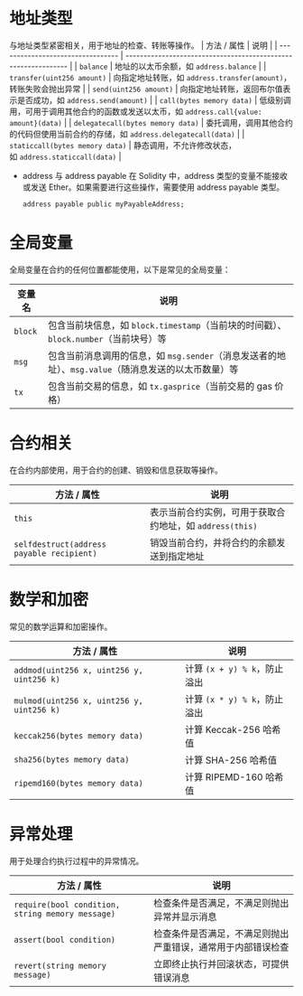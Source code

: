 
# 地址类型
与地址类型紧密相关，用于地址的检查、转账等操作。
| 方法 / 属性                           | 说明                                                             |
| --------------------------------- | -------------------------------------------------------------- |
| `balance`                         | 地址的以太币余额，如 `address.balance`                                   |
| `transfer(uint256 amount)`        | 向指定地址转账，如 `address.transfer(amount)`，转账失败会抛出异常                 |
| `send(uint256 amount)`            | 向指定地址转账，返回布尔值表示是否成功，如 `address.send(amount)`                   |
| `call(bytes memory data)`         | 低级别调用，可用于调用其他合约的函数或发送以太币，如 `address.call{value: amount}(data)` |
| `delegatecall(bytes memory data)` | 委托调用，调用其他合约的代码但使用当前合约的存储，如 `address.delegatecall(data)`        |
| `staticcall(bytes memory data)`   | 静态调用，不允许修改状态，如 `address.staticcall(data)`                      |

- address 与 address payable
    在 Solidity 中，address 类型的变量不能接收或发送 Ether。如果需要进行这些操作，需要使用 address payable 类型。
    ```
    address payable public myPayableAddress;
    ```
# 全局变量
全局变量在合约的任何位置都能使用，以下是常见的全局变量：

| 变量名     | 说明                                                             |
| ------- | -------------------------------------------------------------- |
| `block` | 包含当前块信息，如 `block.timestamp`（当前块的时间戳）、`block.number`（当前块号）等     |
| `msg`   | 包含当前消息调用的信息，如 `msg.sender`（消息发送者的地址）、`msg.value`（随消息发送的以太币数量）等 |
| `tx`    | 包含当前交易的信息，如 `tx.gasprice`（当前交易的 gas 价格）                        |

 # 合约相关
 在合约内部使用，用于合约的创建、销毁和信息获取等操作。

| 方法 / 属性                                   | 说明                                   |
| ----------------------------------------- | ------------------------------------ |
| `this`                                    | 表示当前合约实例，可用于获取合约地址，如 `address(this)` |
| `selfdestruct(address payable recipient)` | 销毁当前合约，并将合约的余额发送到指定地址                |

# 数学和加密
常见的数学运算和加密操作。

| 方法 / 属性                                   | 说明                    |
| ----------------------------------------- | --------------------- |
| `addmod(uint256 x, uint256 y, uint256 k)` | 计算 `(x + y) % k`，防止溢出 |
| `mulmod(uint256 x, uint256 y, uint256 k)` | 计算 `(x * y) % k`，防止溢出 |
| `keccak256(bytes memory data)`            | 计算 Keccak-256 哈希值     |
| `sha256(bytes memory data)`               | 计算 SHA-256 哈希值        |
| `ripemd160(bytes memory data)`            | 计算 RIPEMD-160 哈希值     |

# 异常处理
用于处理合约执行过程中的异常情况。

| 方法 / 属性                                          | 说明                             |
| ------------------------------------------------ | ------------------------------ |
| `require(bool condition, string memory message)` | 检查条件是否满足，不满足则抛出异常并显示消息         |
| `assert(bool condition)`                         | 检查条件是否满足，不满足则抛出严重错误，通常用于内部错误检查 |
| `revert(string memory message)`                  | 立即终止执行并回滚状态，可提供错误消息            |